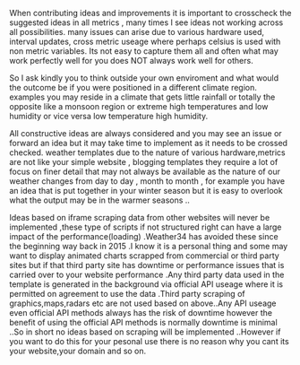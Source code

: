 When contributing ideas and improvements it is important to crosscheck the suggested ideas in all metrics , many times I see ideas
not working across all possibilities. many issues can arise due to various hardware used, interval updates, cross metric useage where
perhaps celsius is used with non metric variables. Its not easy to capture them all and often what may work perfectly well for you
does NOT always work well for others.

So I ask kindly you to think outside your own enviroment and what would the outcome be if you
were positioned in a different climate region. examples you may reside in a climate that gets little rainfall or totally the opposite like a monsoon region or extreme high temperatures and low humidity or vice versa low temperature high humidity.

All constructive ideas are always considered and you may see an issue or forward an idea but it may take time to implement as it needs to be crossed checked. weather templates due to the nature of various hardware,metrics are not like your simple website , blogging templates they require a lot of focus on finer detail that may not always be available as the nature of our weather changes from day to day , month to month , for example you have an idea that is put together in your winter season but it is easy to overlook what the output may be in the warmer seasons ..

Ideas based on iframe scraping data from other websites will never be implemented ,these type of scripts if not structured right can have a large impact of the performance(loading) .Weather34 has avoided these since the beginning way back in 2015 .I know it is a personal thing and some may want to display animated charts scrapped from commercial or third party sites but if that third party site has downtime or performance issues that is carried over to your website performance .Any third party data used in the template is generated in the background via official API useage where it is permitted on agreement to use the
data .Third party scraping of graphics,maps,radars etc are not used based on above..Any API useage even official API methods always has the risk of downtime however the benefit of using the official API methods is normally downtime is minimal ..So in short no ideas based on scraping will be implemented ..However if you want to do this for your pesonal use there is no reason why you cant its your website,your domain and so on.



